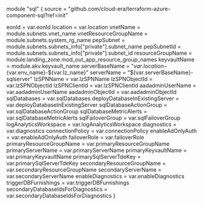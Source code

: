 module "sql" {
  source = "github.com/cloud-era/terraform-azure-component-sql?ref=init"

  eonId                         = var.eonId
  location                      = var.location
  vnetName                      = module.subnets.vnet_name
  vnetResourceGroupName         = module.subnets.system_rg_name
  pepSubnet                     = module.subnets.subnets_info["private"].subnet_name
  pepSubnetId                   = module.subnets.subnets_info["private"].subnet_id
  resourceGroupName             = module.landing_zone.mod_out_app_resource_group_names
  keyvaultName                  = module.akv.keyvault_name
  serverBaseName                = "${var.location}-${var.env_name}-${var.lz_name}"
  serverName                    = "${var.serverBaseName}-sqlserver"
  lzSPNName                     = var.lzSPNName
  lzSPNObjectId                 = var.lzSPNObjectId
  lzSPNClientId                 = var.lzSPNClientId
  aadadminUserName              = var.aadadminUserName
  aadadminObjectId              = var.aadadminObjectId
  sqlDatabases                  = var.sqlDatabases
  deployDatabaseInExistingServer = var.deployDatabaseInExistingServer
  sqlDatabaseActionGroup        = var.sqlDatabaseActionGroup
  sqlDatabaseMetricAlerts       = var.sqlDatabaseMetricAlerts
  sqlFailoverGroup              = var.sqlFailoverGroup
  logAnalyticsWorkspace        = var.logAnalyticsWorkspace
  diagnostics                   = var.diagnostics
  connectionPolicy              = var.connectionPolicy
  enableAdOnlyAuth              = var.enableAdOnlyAuth
  failoverRole                  = var.failoverRole
  primaryResourceGroupName      = var.primaryResourceGroupName
  primaryServerName             = var.primaryServerName
  primaryKeyvaultName           = var.primaryKeyvaultName
  primarySqlServerTdeKey        = var.primarySqlServerTdeKey
  secondaryResourceGroupName    = var.secondaryResourceGroupName
  secondaryServerName           = var.secondaryServerName
  enableDiagnostics             = var.enableDiagnostics
  triggerDBFurnishings          = var.triggerDBFurnishings
  secondaryDatabaseIdsForDiagnostics = var.secondaryDatabaseIdsForDiagnostics
}
